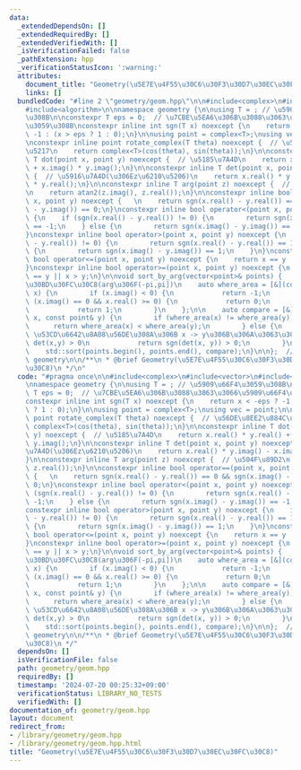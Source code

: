 ```yaml
---
data:
  _extendedDependsOn: []
  _extendedRequiredBy: []
  _extendedVerifiedWith: []
  _isVerificationFailed: false
  _pathExtension: hpp
  _verificationStatusIcon: ':warning:'
  attributes:
    document_title: "Geometry(\u5E7E\u4F55\u30C6\u30F3\u30D7\u30EC\u30FC\u30C8)"
    links: []
  bundledCode: "#line 2 \"geometry/geom.hpp\"\n\n#include<complex>\n#include<vector>\n\
    #include<algorithm>\n\nnamespace geometry {\n\nusing T = ; // \u5909\u66F4\u3059\
    \u308B\n\nconstexpr T eps = 0;  // \u7CBE\u5EA6\u306B\u3088\u3063\u3066\u5909\u66F4\
    \u3059\u308B\nconstexpr inline int sgn(T x) noexcept {\n    return x < -eps ?\
    \ -1 : (x > eps ? 1 : 0);\n}\n\nusing point = complex<T>;\nusing vec = point;\n\
    \nconstexpr inline point rotate_complex(T theta) noexcept {  // \u56DE\u8EE2\u884C\
    \u5217\n    return complex<T>(cos(theta), sin(theta));\n}\n\nconstexpr inline\
    \ T dot(point x, point y) noexcept {  // \u5185\u7A4D\n    return x.real() * y.real()\
    \ + x.imag() * y.imag();\n}\n\nconstexpr inline T det(point x, point y) noexcept\
    \ {  // \u5916\u7A4D(\u306Ez\u6210\u5206)\n    return x.real() * y.imag() - x.imag()\
    \ * y.real();\n}\n\nconstexpr inline T arg(point z) noexcept {  // \u504F\u89D2\
    \n    return atan2(z.imag(), z.real());\n}\n\nconstexpr inline bool operator==(point\
    \ x, point y) noexcept {   \n    return sgn(x.real() - y.real()) == 0 && sgn(x.imag()\
    \ - y.imag()) == 0;\n}\nconstexpr inline bool operator<(point x, point y) noexcept\
    \ {\n    if (sgn(x.real() - y.real()) != 0) {\n        return sgn(x.real() - y.real())\
    \ == -1;\n    } else {\n        return sgn(x.imag() - y.imag()) == -1;\n    }\n\
    }\nconstexpr inline bool operator>(point x, point y) noexcept {\n    if (sgn(x.real()\
    \ - y.real()) != 0) {\n        return sgn(x.real() - y.real()) == 1;\n    } else\
    \ {\n        return sgn(x.imag() - y.imag()) == 1;\n    }\n}\nconstexpr inline\
    \ bool operator<=(point x, point y) noexcept {\n    return x == y || x < y;\n\
    }\nconstexpr inline bool operator>=(point x, point y) noexcept {\n    return x\
    \ == y || x > y;\n}\n\nvoid sort_by_arg(vector<point>& points) {   // \u504F\u89D2\
    \u30BD\u30FC\u30C8(arg\u306F(-pi,pi])\n    auto where_area = [&](const point&\
    \ x) {\n        if (x.imag() < 0) {\n            return -1;\n        } else if\
    \ (x.imag() == 0 && x.real() >= 0) {\n            return 0;\n        } else {\n\
    \            return 1;\n        }\n    };\n\n    auto compare = [&](const point&\
    \ x, const point& y) {\n        if (where_area(x) != where_area(y)) {\n      \
    \      return where_area(x) < where_area(y);\n        } else {\n            //\
    \ \u53CD\u6642\u8A08\u56DE\u308A\u306B x -> y\u306B\u306A\u3063\u3066\u305F\u3089\
    \ det(x,y) > 0\n            return sgn(det(x, y)) > 0;\n        }\n    };\n\n\
    \    std::sort(points.begin(), points.end(), compare);\n}\n\n};  // namespace\
    \ geometry\n\n/**\n * @brief Geometry(\u5E7E\u4F55\u30C6\u30F3\u30D7\u30EC\u30FC\
    \u30C8)\n */\n"
  code: "#pragma once\n\n#include<complex>\n#include<vector>\n#include<algorithm>\n\
    \nnamespace geometry {\n\nusing T = ; // \u5909\u66F4\u3059\u308B\n\nconstexpr\
    \ T eps = 0;  // \u7CBE\u5EA6\u306B\u3088\u3063\u3066\u5909\u66F4\u3059\u308B\n\
    constexpr inline int sgn(T x) noexcept {\n    return x < -eps ? -1 : (x > eps\
    \ ? 1 : 0);\n}\n\nusing point = complex<T>;\nusing vec = point;\n\nconstexpr inline\
    \ point rotate_complex(T theta) noexcept {  // \u56DE\u8EE2\u884C\u5217\n    return\
    \ complex<T>(cos(theta), sin(theta));\n}\n\nconstexpr inline T dot(point x, point\
    \ y) noexcept {  // \u5185\u7A4D\n    return x.real() * y.real() + x.imag() *\
    \ y.imag();\n}\n\nconstexpr inline T det(point x, point y) noexcept {  // \u5916\
    \u7A4D(\u306Ez\u6210\u5206)\n    return x.real() * y.imag() - x.imag() * y.real();\n\
    }\n\nconstexpr inline T arg(point z) noexcept {  // \u504F\u89D2\n    return atan2(z.imag(),\
    \ z.real());\n}\n\nconstexpr inline bool operator==(point x, point y) noexcept\
    \ {   \n    return sgn(x.real() - y.real()) == 0 && sgn(x.imag() - y.imag()) ==\
    \ 0;\n}\nconstexpr inline bool operator<(point x, point y) noexcept {\n    if\
    \ (sgn(x.real() - y.real()) != 0) {\n        return sgn(x.real() - y.real()) ==\
    \ -1;\n    } else {\n        return sgn(x.imag() - y.imag()) == -1;\n    }\n}\n\
    constexpr inline bool operator>(point x, point y) noexcept {\n    if (sgn(x.real()\
    \ - y.real()) != 0) {\n        return sgn(x.real() - y.real()) == 1;\n    } else\
    \ {\n        return sgn(x.imag() - y.imag()) == 1;\n    }\n}\nconstexpr inline\
    \ bool operator<=(point x, point y) noexcept {\n    return x == y || x < y;\n\
    }\nconstexpr inline bool operator>=(point x, point y) noexcept {\n    return x\
    \ == y || x > y;\n}\n\nvoid sort_by_arg(vector<point>& points) {   // \u504F\u89D2\
    \u30BD\u30FC\u30C8(arg\u306F(-pi,pi])\n    auto where_area = [&](const point&\
    \ x) {\n        if (x.imag() < 0) {\n            return -1;\n        } else if\
    \ (x.imag() == 0 && x.real() >= 0) {\n            return 0;\n        } else {\n\
    \            return 1;\n        }\n    };\n\n    auto compare = [&](const point&\
    \ x, const point& y) {\n        if (where_area(x) != where_area(y)) {\n      \
    \      return where_area(x) < where_area(y);\n        } else {\n            //\
    \ \u53CD\u6642\u8A08\u56DE\u308A\u306B x -> y\u306B\u306A\u3063\u3066\u305F\u3089\
    \ det(x,y) > 0\n            return sgn(det(x, y)) > 0;\n        }\n    };\n\n\
    \    std::sort(points.begin(), points.end(), compare);\n}\n\n};  // namespace\
    \ geometry\n\n/**\n * @brief Geometry(\u5E7E\u4F55\u30C6\u30F3\u30D7\u30EC\u30FC\
    \u30C8)\n */"
  dependsOn: []
  isVerificationFile: false
  path: geometry/geom.hpp
  requiredBy: []
  timestamp: '2024-07-20 00:25:32+09:00'
  verificationStatus: LIBRARY_NO_TESTS
  verifiedWith: []
documentation_of: geometry/geom.hpp
layout: document
redirect_from:
- /library/geometry/geom.hpp
- /library/geometry/geom.hpp.html
title: "Geometry(\u5E7E\u4F55\u30C6\u30F3\u30D7\u30EC\u30FC\u30C8)"
---
```

